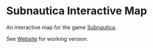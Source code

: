 # Subnautica Interactive Map

An interactive map for the game [Subnautica](https://unknownworlds.com/subnautica/).

See [Website](https://martinsgill.github.io/subnautica-map/) for working version.
